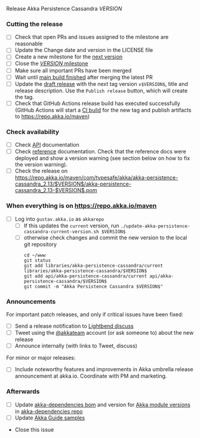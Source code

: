 Release Akka Persistence Cassandra $VERSION$

<!--

(Liberally copied and adopted from Scala itself https://github.com/scala/scala-dev/blob/b11cd2e4a4431de7867db6b39362bea8fa6650e7/notes/releases/template.md)

For every release, use the `scripts/create-release-issue.sh` to make a copy of this file named after the release, and expand the variables.

Variables to be expanded in this template:
- $VERSION$=??? 

-->

### Cutting the release

- [ ] Check that open PRs and issues assigned to the milestone are reasonable
- [ ] Update the Change date and version in the LICENSE file
- [ ] Create a new milestone for the [next version](https://github.com/akka/akka-persistence-cassandra/milestones)
- [ ] Close the [$VERSION$ milestone](https://github.com/akka/akka-persistence-cassandra/milestones?direction=asc&sort=due_date)
- [ ] Make sure all important PRs have been merged
- [ ] Wait until [main build finished](https://github.com/akka/akka-persistence-cassandra/actions) after merging the latest PR
- [ ] Update the [draft release](https://github.com/akka/akka-persistence-cassandra/releases) with the next tag version `v$VERSION$`, title and release description. Use the `Publish release` button, which will create the tag.
- [ ] Check that GitHub Actions release build has executed successfully (GitHub Actions will start a [CI build](https://github.com/akka/akka-persistence-cassandra/actions) for the new tag and publish artifacts to https://repo.akka.io/maven)

### Check availability

- [ ] Check [API](https://doc.akka.io/api/akka-persistence-cassandra/$VERSION$/) documentation
- [ ] Check [reference](https://doc.akka.io/libraries/akka-persistence-cassandra/$VERSION$/) documentation. Check that the reference docs were deployed and show a version warning (see section below on how to fix the version warning).
- [ ] Check the release on https://repo.akka.io/maven/com/typesafe/akka/akka-persistence-cassandra_2.13/$VERSION$/akka-persistence-cassandra_2.13-$VERSION$.pom

### When everything is on https://repo.akka.io/maven
  - [ ] Log into `gustav.akka.io` as `akkarepo` 
    - [ ] If this updates the `current` version, run `./update-akka-persistence-cassandra-current-version.sh $VERSION$`
    - [ ] otherwise check changes and commit the new version to the local git repository
         ```
         cd ~/www
         git status
         git add libraries/akka-persistence-cassandra/current libraries/akka-persistence-cassandra/$VERSION$
         git add api/akka-persistence-cassandra/current api/akka-persistence-cassandra/$VERSION$
         git commit -m "Akka Persistence Cassandra $VERSION$"
         ```

### Announcements

For important patch releases, and only if critical issues have been fixed:

- [ ] Send a release notification to [Lightbend discuss](https://discuss.akka.io)
- [ ] Tweet using the [@akkateam](https://twitter.com/akkateam/) account (or ask someone to) about the new release
- [ ] Announce internally (with links to Tweet, discuss)

For minor or major releases:

- [ ] Include noteworthy features and improvements in Akka umbrella release announcement at akka.io. Coordinate with PM and marketing.

### Afterwards

- [ ] Update [akka-dependencies bom](https://github.com/lightbend/akka-dependencies) and version for [Akka module versions](https://doc.akka.io/libraries/akka-dependencies/current/) in [akka-dependencies repo](https://github.com/akka/akka-dependencies)
- [ ] Update [Akka Guide samples](https://github.com/lightbend/akka-guide)
- Close this issue
